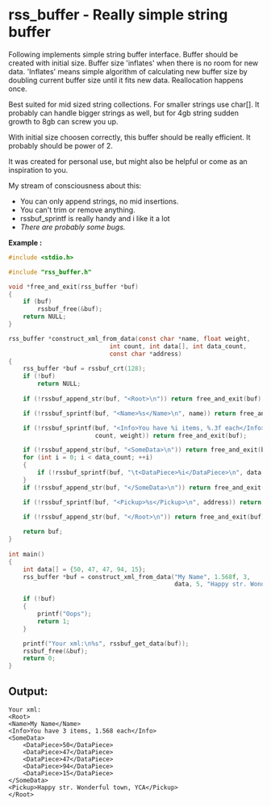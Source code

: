 # rss_buffer - Really simple string buffer

  Following implements simple string buffer interface.
  Buffer should be created with initial size. Buffer
  size 'inflates' when there is no room for new data.
  'Inflates' means simple algorithm of calculating
  new buffer size by doubling current buffer size until
  it fits new data. Reallocation happens once.
 
  Best suited for mid sized string collections.
  For smaller strings use char[].
  It probably can handle bigger strings as well, but
  for 4gb string sudden growth to 8gb can screw you up.
 
  With initial size choosen correctly, this buffer
  should be really efficient. It probably should be
  power of 2.


It was created for personal use, but might also be helpful or come as an inspiration to you.

My stream of consciousness about this:
- You can only append strings, no mid insertions.
- You can't trim or remove anything.
- rssbuf_sprintf is really handy and i like it a lot
- *There are probably some bugs.*

**Example :**
``` C
#include <stdio.h>

#include "rss_buffer.h"

void *free_and_exit(rss_buffer *buf)
{
    if (buf)
        rssbuf_free(&buf);
    return NULL;
}

rss_buffer *construct_xml_from_data(const char *name, float weight,
                            int count, int data[], int data_count,
                            const char *address)
{
    rss_buffer *buf = rssbuf_crt(128);
    if (!buf)
        return NULL;
        
    if (!rssbuf_append_str(buf, "<Root>\n")) return free_and_exit(buf);

    if (!rssbuf_sprintf(buf, "<Name>%s</Name>\n", name)) return free_and_exit(buf);

    if (!rssbuf_sprintf(buf, "<Info>You have %i items, %.3f each</Info>\n",
                        count, weight)) return free_and_exit(buf);

    if (!rssbuf_append_str(buf, "<SomeData>\n")) return free_and_exit(buf);
    for (int i = 0; i < data_count; ++i)
    {
        if (!rssbuf_sprintf(buf, "\t<DataPiece>%i</DataPiece>\n", data[i])) return free_and_exit(buf);
    }
    if (!rssbuf_append_str(buf, "</SomeData>\n")) return free_and_exit(buf);

    if (!rssbuf_sprintf(buf, "<Pickup>%s</Pickup>\n", address)) return free_and_exit(buf);
    
    if (!rssbuf_append_str(buf, "</Root>\n")) return free_and_exit(buf);

    return buf;
}
   
int main()
{
    int data[] = {50, 47, 47, 94, 15};
    rss_buffer *buf = construct_xml_from_data("My Name", 1.568f, 3,
                                              data, 5, "Happy str. Wonderful town, YCA");

    if (!buf)
    {
        printf("Oops");
        return 1;
    }

    printf("Your xml:\n%s", rssbuf_get_data(buf));
    rssbuf_free(&buf);
    return 0;
}
```

## Output:
```
Your xml:
<Root>
<Name>My Name</Name>
<Info>You have 3 items, 1.568 each</Info>
<SomeData>
	<DataPiece>50</DataPiece>
	<DataPiece>47</DataPiece>
	<DataPiece>47</DataPiece>
	<DataPiece>94</DataPiece>
	<DataPiece>15</DataPiece>
</SomeData>
<Pickup>Happy str. Wonderful town, YCA</Pickup>
</Root>
```
